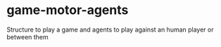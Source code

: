 # game-motor-agents
Structure to play a game and agents to play against an human player or between them

